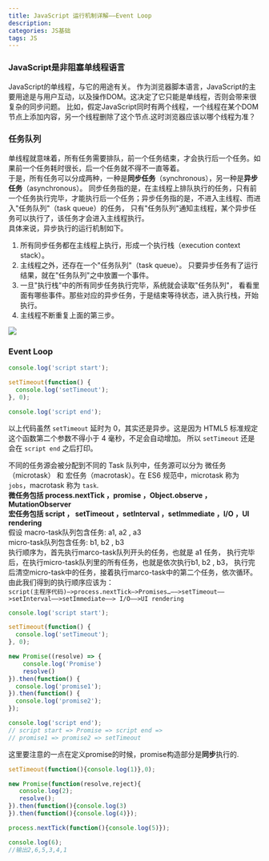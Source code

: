 ```yaml
---
title: JavaScript 运行机制详解——Event Loop
description:
categories: JS基础
tags: JS
---
```

### JavaScript是非阻塞单线程语言  
JavaScript的单线程，与它的用途有关。
作为浏览器脚本语言，JavaScript的主要用途是与用户互动，以及操作DOM。这决定了它只能是单线程，否则会带来很复杂的同步问题。
比如，假定JavaScript同时有两个线程，一个线程在某个DOM节点上添加内容，另一个线程删除了这个节点.这时浏览器应该以哪个线程为准？  

### 任务队列  
单线程就意味着，所有任务需要排队，前一个任务结束，才会执行后一个任务。如果前一个任务耗时很长，后一个任务就不得不一直等着。  
于是，所有任务可以分成两种，一种是**同步任务**（synchronous），另一种是**异步任务**（asynchronous）。
同步任务指的是，在主线程上排队执行的任务，只有前一个任务执行完毕，才能执行后一个任务；异步任务指的是，不进入主线程、而进入"任务队列"（task queue）的任务，
只有"任务队列"通知主线程，某个异步任务可以执行了，该任务才会进入主线程执行。  
具体来说，异步执行的运行机制如下。
1. 所有同步任务都在主线程上执行，形成一个执行栈（execution context stack）。  
2. 主线程之外，还存在一个"任务队列"（task queue）。
  只要异步任务有了运行结果，就在"任务队列"之中放置一个事件。  
3. 一旦"执行栈"中的所有同步任务执行完毕，系统就会读取"任务队列"，
  看看里面有哪些事件。那些对应的异步任务，于是结束等待状态，进入执行栈，开始执行。  
4. 主线程不断重复上面的第三步。  


<img src="http://www.ruanyifeng.com/blogimg/asset/2014/bg2014100801.jpg">  

### Event Loop
````javascript
console.log('script start');

setTimeout(function() {
  console.log('setTimeout');
}, 0);

console.log('script end');
````  
以上代码虽然 `setTimeout` 延时为 0，其实还是异步。这是因为 HTML5 标准规定这个函数第二个参数不得小于 4 毫秒，不足会自动增加。
所以 `setTimeout` 还是会在 `script end` 之后打印。    

不同的任务源会被分配到不同的 Task 队列中，任务源可以分为 微任务（microtask） 和 宏任务（macrotask）。在 ES6 规范中，microtask 称为 `jobs`，macrotask 称为 `task`.   
**微任务包括 process.nextTick ，promise ，Object.observe ，MutationObserver  
宏任务包括 script ， setTimeout ，setInterval ，setImmediate ，I/O ，UI rendering**   
假设 
macro-task队列包含任务: a1, a2 , a3   
micro-task队列包含任务: b1, b2 , b3  
执行顺序为，首先执行marco-task队列开头的任务，也就是 a1 任务，
执行完毕后，在执行micro-task队列里的所有任务，也就是依次执行b1, b2 , b3，
执行完后清空micro-task中的任务，接着执行marco-task中的第二个任务，依次循环。    
由此我们得到的执行顺序应该为：  
`script(主程序代码)—>process.nextTick—>Promises…——>setTimeout——>setInterval——>setImmediate——> I/O——>UI rendering`
````javascript
console.log('script start');

setTimeout(function() {
  console.log('setTimeout');
}, 0);

new Promise((resolve) => {
    console.log('Promise')
    resolve()
}).then(function() {
  console.log('promise1');
}).then(function() {
  console.log('promise2');
});

console.log('script end');
// script start => Promise => script end => 
// promise1 => promise2 => setTimeout
````  
这里要注意的一点在定义promise的时候，promise构造部分是**同步**执行的.  
````javascript
setTimeout(function(){console.log(1)},0);

new Promise(function(resolve,reject){
   console.log(2);
   resolve();
}).then(function(){console.log(3)
}).then(function(){console.log(4)});

process.nextTick(function(){console.log(5)});

console.log(6);
//输出2,6,5,3,4,1
````
 

